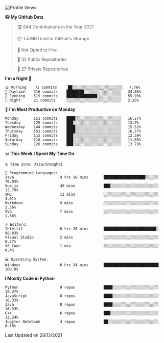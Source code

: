 <!--START_SECTION:waka-->
![Profile Views](http://img.shields.io/badge/Profile%20Views-5-blue)

**🐱 My GitHub Data** 

> 🏆 644 Contributions in the Year 2021
 > 
> 📦 1.4 MB Used in GitHub's Storage 
 > 
> 🚫 Not Opted to Hire
 > 
> 📜 32 Public Repositories 
 > 
> 🔑 27 Private Repositories  
 > 
**I'm a Night 🦉** 

```text
🌞 Morning    72 commits     ██░░░░░░░░░░░░░░░░░░░░░░░   7.76% 
🌆 Daytime    316 commits    ████████░░░░░░░░░░░░░░░░░   34.05% 
🌃 Evening    519 commits    ██████████████░░░░░░░░░░░   55.93% 
🌙 Night      21 commits     ░░░░░░░░░░░░░░░░░░░░░░░░░   2.26%

```
📅 **I'm Most Productive on Monday** 

```text
Monday       151 commits    ████░░░░░░░░░░░░░░░░░░░░░   16.27% 
Tuesday      129 commits    ███░░░░░░░░░░░░░░░░░░░░░░   13.9% 
Wednesday    144 commits    ████░░░░░░░░░░░░░░░░░░░░░   15.52% 
Thursday     151 commits    ████░░░░░░░░░░░░░░░░░░░░░   16.27% 
Friday       115 commits    ███░░░░░░░░░░░░░░░░░░░░░░   12.39% 
Saturday     110 commits    ███░░░░░░░░░░░░░░░░░░░░░░   11.85% 
Sunday       128 commits    ███░░░░░░░░░░░░░░░░░░░░░░   13.79%

```


📊 **This Week I Spent My Time On** 

```text
⌚︎ Time Zone: Asia/Shanghai

💬 Programming Languages: 
Java                     4 hrs 56 mins       ███████████████████░░░░░░   76.93% 
Vue.js                   49 mins             ███░░░░░░░░░░░░░░░░░░░░░░   12.79% 
XML                      11 mins             ░░░░░░░░░░░░░░░░░░░░░░░░░   3.01% 
Markdown                 9 mins              ░░░░░░░░░░░░░░░░░░░░░░░░░   2.36% 
SVG                      7 mins              ░░░░░░░░░░░░░░░░░░░░░░░░░   1.86%

🔥 Editors: 
IntelliJ                 6 hrs 20 mins       ████████████████████████░   98.83% 
Visual Studio            2 mins              ░░░░░░░░░░░░░░░░░░░░░░░░░   0.77% 
VS Code                  1 min               ░░░░░░░░░░░░░░░░░░░░░░░░░   0.4%

💻 Operating System: 
Windows                  6 hrs 24 mins       █████████████████████████   100.0%

```

**I Mostly Code in Python** 

```text
Python                   9 repos             ████░░░░░░░░░░░░░░░░░░░░░   18.37% 
JavaScript               8 repos             ████░░░░░░░░░░░░░░░░░░░░░   16.33% 
Java                     8 repos             ████░░░░░░░░░░░░░░░░░░░░░   16.33% 
C++                      6 repos             ███░░░░░░░░░░░░░░░░░░░░░░   12.24% 
Jupyter Notebook         4 repos             ██░░░░░░░░░░░░░░░░░░░░░░░   8.16%

```



 Last Updated on 28/12/2021
<!--END_SECTION:waka-->　　

